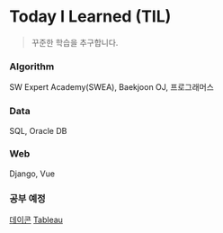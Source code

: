 # Today I Learned (TIL)

> 꾸준한 학습을 추구합니다.

### Algorithm

SW Expert Academy(SWEA), Baekjoon OJ, 프로그래머스

### Data

SQL, Oracle DB

### Web

Django, Vue



### 공부 예정

[데이콘](http://www.yes24.com/Product/Goods/96816149)
[Tableau](https://www.boostcourse.org/ds121)

